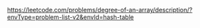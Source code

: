 https://leetcode.com/problems/degree-of-an-array/description/?envType=problem-list-v2&envId=hash-table